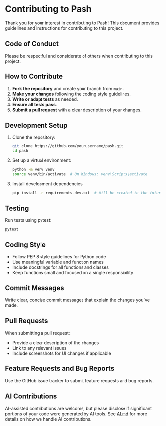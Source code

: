 # Contributing to Pash

Thank you for your interest in contributing to Pash! This document provides guidelines and instructions for contributing to this project.

## Code of Conduct

Please be respectful and considerate of others when contributing to this project.

## How to Contribute

1. **Fork the repository** and create your branch from `main`.
2. **Make your changes** following the coding style guidelines.
3. **Write or adapt tests** as needed.
4. **Ensure all tests pass**.
5. **Submit a pull request** with a clear description of your changes.

## Development Setup

1. Clone the repository:
   ```bash
   git clone https://github.com/yourusername/pash.git
   cd pash
   ```

2. Set up a virtual environment:
   ```bash
   python -m venv venv
   source venv/bin/activate  # On Windows: venv\Scripts\activate
   ```

3. Install development dependencies:
   ```bash
   pip install -r requirements-dev.txt  # Will be created in the future
   ```

## Testing

Run tests using pytest:
```bash
pytest
```

## Coding Style

- Follow PEP 8 style guidelines for Python code
- Use meaningful variable and function names
- Include docstrings for all functions and classes
- Keep functions small and focused on a single responsibility

## Commit Messages

Write clear, concise commit messages that explain the changes you've made.

## Pull Requests

When submitting a pull request:
- Provide a clear description of the changes
- Link to any relevant issues
- Include screenshots for UI changes if applicable

## Feature Requests and Bug Reports

Use the GitHub issue tracker to submit feature requests and bug reports.

## AI Contributions

AI-assisted contributions are welcome, but please disclose if significant portions of your code were generated by AI tools. See [AI.md](AI.md) for more details on how we handle AI contributions. 
